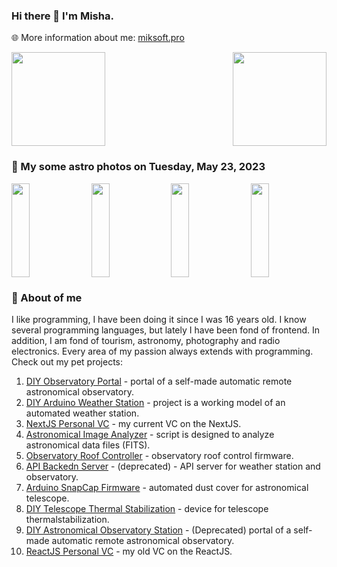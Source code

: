 ### Hi there 👋 I'm Misha.
🌐 More information about me: [miksoft.pro](https://miksoft.pro)

<div style="display: flex; justify-content: space-between; flex-wrap: nowrap;">
  <img src="https://github-readme-stats.vercel.app/api?username=miksrv&show_icons=true&theme=slateorange&hide_title=true&include_all_commits=true&count_private=true" style="height: 150px;" />
  <img src="https://github-readme-stats.vercel.app/api/top-langs/?username=miksrv&langs_count=6&layout=compact&theme=slateorange" style="height: 150px;" />
</div>

### 🚀 My some astro photos on Tuesday, May 23, 2023

<div style="display: flex; justify-content: space-between;">
   <img src="https://astro.miksoft.pro/api/photos/M82-370m-2020.08.22_thumb.jpg" alt="" style="width: 24%; height: 150px; object-fit: cover;" />
   <img src="https://astro.miksoft.pro/api/photos/NGC_6995-900m-2021.08.05_thumb.jpg" alt="" style="width: 24%; height: 150px; object-fit: cover;" />
   <img src="https://astro.miksoft.pro/api/photos/NGC_5907-685m-2021.05.19_thumb.jpg" alt="" style="width: 24%; height: 150px; object-fit: cover;" />
   <img src="https://astro.miksoft.pro/api/photos/NGC_6946-585m-2022.05.25_thumb.jpg" alt="" style="width: 24%; height: 150px; object-fit: cover;" />
</div>

### 🔭 About of me

I like programming, I have been doing it since I was 16 years old. I know several programming languages, but lately I have been fond of frontend. In addition, I am fond of tourism, astronomy, photography and radio electronics. Every area of my passion always extends with programming. Check out my pet projects:

1. [DIY Observatory Portal](https://github.com/miksrv/astronomy-portal) - portal of a self-made automatic remote astronomical observatory.
2. [DIY Arduino Weather Station](https://github.com/miksrv/arduino-weather-station) - project is a working model of an automated weather station.
3. [NextJS Personal VC](https://github.com/miksrv/nextjs-vcard-project) - my current VC on the NextJS.
4. [Astronomical Image Analyzer](https://github.com/miksrv/fits-parser) - script is designed to analyze astronomical data files (FITS).
5. [Observatory Roof Controller](https://github.com/miksrv/indi-rollroof) - observatory roof control firmware.
6. [API Backedn Server](https://github.com/miksrv/api-backend) - (deprecated) - API server for weather station and observatory.
7. [Arduino SnapCap Firmware](https://github.com/miksrv/arduino-snapcap) - automated dust cover for astronomical telescope.
8. [DIY Telescope Thermal Stabilization](https://github.com/miksrv/telescope_thermal_stabilization) - device for telescope thermalstabilization.
9. [DIY Astronomical Observatory Station](https://github.com/miksrv/observatory) - (Deprecated) portal of a self-made automatic remote astronomical observatory.
10. [ReactJS Personal VC](https://github.com/miksrv/react-personal-webpage) - my old VC on the ReactJS.
